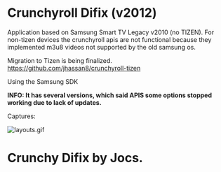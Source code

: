 # Crunchyroll Difix (v2012)

Application based on Samsung Smart TV Legacy v2010 (no TIZEN).
For non-tizen devices the crunchyroll apis are not functional because they implemented m3u8 videos not supported by the old samsung os.

Migration to Tizen is being finalized.
https://github.com/jhassan8/crunchyroll-tizen

Using the Samsung SDK

**INFO: It has several versions, which said APIS some options stopped working due to lack of updates.**

Captures:

![layouts.gif](https://raw.githubusercontent.com/jhassan8/o-crunchy-tv/master/layouts.gif)

# Crunchy Difix by Jocs.
